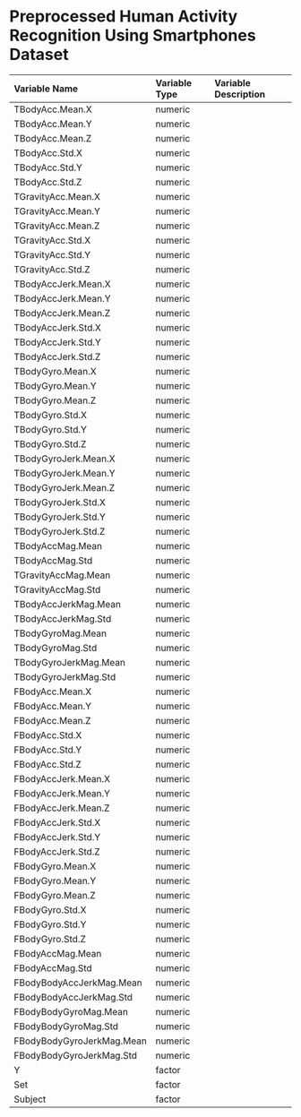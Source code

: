 # Preprocessed Human Activity Recognition Using Smartphones Dataset

| Variable Name | Variable Type | Variable Description |
|:--|:--|:--|
|  TBodyAcc.Mean.X  |  numeric  | |
|  TBodyAcc.Mean.Y  |  numeric  | |
|  TBodyAcc.Mean.Z  |  numeric  | |
|  TBodyAcc.Std.X  |  numeric  | |
|  TBodyAcc.Std.Y  |  numeric  | |
|  TBodyAcc.Std.Z  |  numeric  | |
|  TGravityAcc.Mean.X  |  numeric  | |
|  TGravityAcc.Mean.Y  |  numeric  | |
|  TGravityAcc.Mean.Z  |  numeric  | |
|  TGravityAcc.Std.X  |  numeric  | |
|  TGravityAcc.Std.Y  |  numeric  | |
|  TGravityAcc.Std.Z  |  numeric  | |
|  TBodyAccJerk.Mean.X  |  numeric  | |
|  TBodyAccJerk.Mean.Y  |  numeric  | |
|  TBodyAccJerk.Mean.Z  |  numeric  | |
|  TBodyAccJerk.Std.X  |  numeric  | |
|  TBodyAccJerk.Std.Y  |  numeric  | |
|  TBodyAccJerk.Std.Z  |  numeric  | |
|  TBodyGyro.Mean.X  |  numeric  | |
|  TBodyGyro.Mean.Y  |  numeric  | |
|  TBodyGyro.Mean.Z  |  numeric  | |
|  TBodyGyro.Std.X  |  numeric  | |
|  TBodyGyro.Std.Y  |  numeric  | |
|  TBodyGyro.Std.Z  |  numeric  | |
|  TBodyGyroJerk.Mean.X  |  numeric  | |
|  TBodyGyroJerk.Mean.Y  |  numeric  | |
|  TBodyGyroJerk.Mean.Z  |  numeric  | |
|  TBodyGyroJerk.Std.X  |  numeric  | |
|  TBodyGyroJerk.Std.Y  |  numeric  | |
|  TBodyGyroJerk.Std.Z  |  numeric  | |
|  TBodyAccMag.Mean  |  numeric  | |
|  TBodyAccMag.Std  |  numeric  | |
|  TGravityAccMag.Mean  |  numeric  | |
|  TGravityAccMag.Std  |  numeric  | |
|  TBodyAccJerkMag.Mean  |  numeric  | |
|  TBodyAccJerkMag.Std  |  numeric  | |
|  TBodyGyroMag.Mean  |  numeric  | |
|  TBodyGyroMag.Std  |  numeric  | |
|  TBodyGyroJerkMag.Mean  |  numeric  | |
|  TBodyGyroJerkMag.Std  |  numeric  | |
|  FBodyAcc.Mean.X  |  numeric  | |
|  FBodyAcc.Mean.Y  |  numeric  | |
|  FBodyAcc.Mean.Z  |  numeric  | |
|  FBodyAcc.Std.X  |  numeric  | |
|  FBodyAcc.Std.Y  |  numeric  | |
|  FBodyAcc.Std.Z  |  numeric  | |
|  FBodyAccJerk.Mean.X  |  numeric  | |
|  FBodyAccJerk.Mean.Y  |  numeric  | |
|  FBodyAccJerk.Mean.Z  |  numeric  | |
|  FBodyAccJerk.Std.X  |  numeric  | |
|  FBodyAccJerk.Std.Y  |  numeric  | |
|  FBodyAccJerk.Std.Z  |  numeric  | |
|  FBodyGyro.Mean.X  |  numeric  | |
|  FBodyGyro.Mean.Y  |  numeric  | |
|  FBodyGyro.Mean.Z  |  numeric  | |
|  FBodyGyro.Std.X  |  numeric  | |
|  FBodyGyro.Std.Y  |  numeric  | |
|  FBodyGyro.Std.Z  |  numeric  | |
|  FBodyAccMag.Mean  |  numeric  | |
|  FBodyAccMag.Std  |  numeric  | |
|  FBodyBodyAccJerkMag.Mean  |  numeric  | |
|  FBodyBodyAccJerkMag.Std  |  numeric  | |
|  FBodyBodyGyroMag.Mean  |  numeric  | |
|  FBodyBodyGyroMag.Std  |  numeric  | |
|  FBodyBodyGyroJerkMag.Mean  |  numeric  | |
|  FBodyBodyGyroJerkMag.Std  |  numeric  | |
|  Y  |  factor  | |
|  Set  |  factor  | |
|  Subject  |  factor  | |